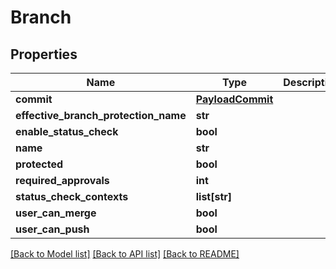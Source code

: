 # Branch

## Properties
Name | Type | Description | Notes
------------ | ------------- | ------------- | -------------
**commit** | [**PayloadCommit**](PayloadCommit.md) |  | [optional]
**effective_branch_protection_name** | **str** |  | [optional]
**enable_status_check** | **bool** |  | [optional]
**name** | **str** |  | [optional]
**protected** | **bool** |  | [optional]
**required_approvals** | **int** |  | [optional]
**status_check_contexts** | **list[str]** |  | [optional]
**user_can_merge** | **bool** |  | [optional]
**user_can_push** | **bool** |  | [optional]

[[Back to Model list]](../README.md#documentation-for-models) [[Back to API list]](../README.md#documentation-for-api-endpoints) [[Back to README]](../README.md)


